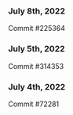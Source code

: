 ### July 8th, 2022

Commit #225364

### July 5th, 2022

Commit #314353


### July 4th, 2022

Commit #72281
